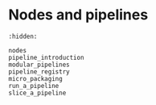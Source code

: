 # Nodes and pipelines

```{toctree}
:hidden:

nodes
pipeline_introduction
modular_pipelines
pipeline_registry
micro_packaging
run_a_pipeline
slice_a_pipeline
```
